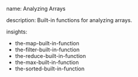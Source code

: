 name: Analyzing Arrays

description: Built-in functions for analyzing arrays.

insights:

- the-map-built-in-function
- the-filter-built-in-function
- the-reduce-built-in-function
- the-max-built-in-function
- the-sorted-built-in-function
